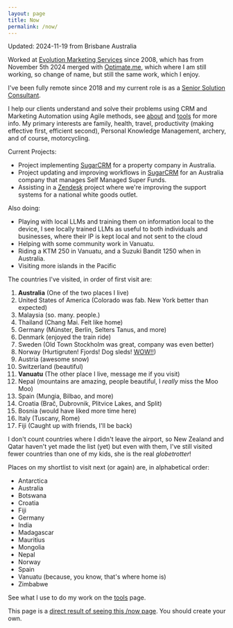 ```yaml
---
layout: page
title: Now
permalink: /now/
---
```


Updated: 2024-11-19 from Brisbane Australia

Worked at [Evolution Marketing Services](http://evolutionmarketing.com.au/) since 2008, which has from November 5th 2024 merged with [Optimate.me](https://www.optimate.me/articles/optimate-me-and-evolution-marketing-have-merged), which where I am still working, so change of name, but still the same work, which I enjoy.

I've been fully remote since 2018 and my current role is as a [Senior Solution Consultant](https://www.linkedin.com/in/benhamilton/).

I help our clients understand and solve their problems using CRM and Marketing Automation using Agile methods, see [about](https://ben.hamilton.id.au/about) and [tools](http://ben.hamilton.id.au/tools) for more info. My primary interests are family, health, travel, productivity (making effective first, efficient second), Personal Knowledge Management, archery, and of course, motorcycling.

Current Projects:

- Project implementing [SugarCRM](https://www.sugarcrm.com/?utm_source=ben.hamilton.id.au) for a property company in Australia.
- Project updating and improving workflows in [SugarCRM](https://www.sugarcrm.com/?utm_source=ben.hamilton.id.au) for an Australia company that manages Self Managed Super Funds.
- Assisting in a [Zendesk](https://www.zendesk.com/?utm_source=ben.hamilton.id.au) project where we're improving the support systems for a national white goods outlet. 

Also doing:

- Playing with local LLMs and training them on information local to the device, I see locally trained LLMs as useful to both individuals and businesses, where their IP is kept local and not sent to the cloud
- Helping with some community work in Vanuatu.
- Riding a KTM 250 in Vanuatu, and a Suzuki Bandit 1250 when in Australia.
- Visiting more islands in the Pacific

The countries I've visited, in order of first visit are:

1. **Australia** (One of the two places I live)
2. United States of America (Colorado was fab. New York better than expected)
3. Malaysia (so. many. people.)
4. Thailand (Chang Mai. Felt like home)
5. Germany (Münster, Berlin, Selters Tanus, and more)
6. Denmark (enjoyed the train ride)
7. Sweden (Old Town Stockholm was great, company was even better)
8. Norway (Hurtigruten! Fjords! Dog sleds! [WOW!!](https://www.cruisin.me/cruise-ship-webcams/hurtigruten/ms-richard-with2/))
9. Austria (awesome snow)
10. Switzerland (beautiful)
11. **Vanuatu** (The other place I live, message me if you visit)
12. Nepal (mountains are amazing, people beautiful, I *really* miss the Moo Moo)
13. Spain (Mungia, Bilbao, and more)
14. Croatia (Brač, Dubrovnik, Plitvice Lakes, and Split)
15. Bosnia (would have liked more time here)
16. Italy (Tuscany, Rome)
17. Fiji (Caught up with friends, I'll be back)

I don't count countries where I didn't leave the airport, so New Zealand and Qatar haven't yet made the list (yet) but even with them, I've still visited fewer countries than one of my kids, she is the real *globetrotter*!

Places on my shortlist to visit next (or again) are, in alphabetical order:

- Antarctica
- Australia
- Botswana
- Croatia
- Fiji 
- Germany
- India
- Madagascar
- Mauritius
- Mongolia
- Nepal
- Norway
- Spain
- Vanuatu (because, you know, that's where home is)
- Zimbabwe

See what I use to do my work on the [tools](/tools) page.

This page is a [direct result of seeing this /now page](https://sivers.org/now). You should create your own.
